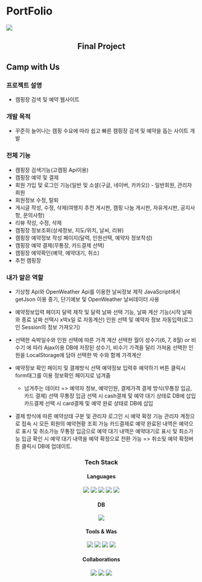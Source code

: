 # PortFolio
<img src="https://capsule-render.vercel.app/api?type=waving&color=auto&height=250&section=header&text=Kyu%nbsp;Dog%nbsp;Jung&fontSize=90" />
<div align="center"><h2>Final Project</h2></div>

## Camp with Us

### 프로젝트 설명
- 캠핑장 검색 및 예약 웹사이트

### 개발 목적
- 꾸준히 늘어나는 캠핑 수요에 따라 쉽고 빠른 캠핑장 검색 및 예약을 돕는 사이트 개발

### 전체 기능
- 캠핑장 검색기능(고캠핑 Api이용)
- 캠핑장 예약 및 결제
- 회원 가입 및 로그인 기능(일반 및 소셜(구글, 네이버, 카카오)) - 일반회원, 관리자 회원
- 회원정보 수정, 탈퇴
- 게시글 작성, 수정, 삭제(여행지 추천 게시판, 캠핑 나눔 게시판, 자유게시판, 공지사항, 문의사항)
- 리뷰 작성, 수정, 삭제
- 캠핑장 정보조회(상세정보, 지도/위치, 날씨, 리뷰)
- 캠핑장 예약정보 작성 페이지(달력, 인원선택, 예약자 정보작성)
- 캠핑장 예약 결제(무통장, 카드결제 선택)
- 캠핑장 예약확인(예약, 예약대기, 취소)
- 추천 캠핑장


### 내가 맡은 역할
- 기상청 Api와 OpenWeather Api를 이용한 날씨정보 제작
  JavaScript에서 getJson 이용 중기, 단기예보 및 OpenWeather 날씨데이터 사용
  
- 예약정보입력 페이지
  달력 제작 및 달력 날짜 선택 기능, 날짜 계산 기능(시작 날짜와 종료 날짜 선택시 x박x일 로 자동계산)
  인원 선택 및 예약자 정보 자동입력(로그인 Session의 정보 가져오기)
  
- 선택한 숙박일수와 인원 선택에 따른 가격 계산
  선택한 월이 성수기(6, 7, 8월) or 비수기 에 따라 Ajax이용 DB에 저장된 성수기, 비수기 가격을 달리 가져옴
  선택한 인원을 LocalStorage에 담아 선택한 박 수와 함께 가격계산
  
- 예약정보 확인 페이지 및 결제방식 선택
  예약정보 입력후 예약하기 버튼 클릭시 form태그를 이용 정보확인 페이지로 넘겨줌
  - 넘겨주는 데이터 => 예약자 정보, 예약인원, 결제가격
  결제 방식(무통장 입금, 카드 결제) 선택
  무통장 입금 선택 시 cash결제 및 예약 대기 상태로 DB에 삽입
  카드결제 선택 시 card결제 및 예약 완료 상태로 DB에 삽입

- 결제 방식에 따른 예약상태 구분 및 관리자 로그인 시 예약 확정 기능
  관리자 계정으로 접속 시 모든 회원의 예약현황 조회 가능
  카드결제로 예약 완료된 내역은 예약으로 표시 및 취소가능
  무통장 입금으로 예약 대기 내역은 예약대기로 표시 및 최소가능
  입금 확인 시 예약 대기 내역을 예약 확정으로 전환 가능 => 취소및 예약 확정버튼 클릭시 DB에 업데이트.
  
<div align="center">
    	<h3>Tech Stack</h3>
	<h4>Languages</h4>
	<img src="https://img.shields.io/badge/Java-007396?style=flat&logo=Java&logoColor=white" />
	<img src="https://img.shields.io/badge/HTML5-E34F26?style=flat&logo=HTML5&logoColor=white" />
	<img src="https://img.shields.io/badge/CSS3-1572B6?style=flat&logo=CSS3&logoColor=white" />
	<img src="https://img.shields.io/badge/javascript-F7DF1E?style=flat&logo=javascript&logoColor=white" />
	<img src="https://img.shields.io/badge/jQuery-0769AD?style=flat&logo=jquery&logoColor=white" />
</div>
<div align="center">
	<h4>DB</h4>
    <img src="https://img.shields.io/badge/Oracle SQL-F80000?style=flat&logo=oracle&logoColor=white" />
</div>
<div align="center">
 	<h4>Tools & Was</h4>
    <img src="https://img.shields.io/badge/Spring-6DB33F?style=flat&logo=spring&logoColor=white" />
    <img src="https://img.shields.io/badge/eclipseIDE-2C2255?style=flat&logo=eclipseide&logoColor=white" />
    <img src="https://img.shields.io/badge/Visual Studio Code-007ACC?style=flat&logo=visualstudiocode&logoColor=white" />
    <img src="https://img.shields.io/badge/Tomcat-F8DC75?style=flat&logo=apachetomcat&logoColor=white" />
</div>
<div align="center">
	<h4>Collaborations</h4>
    <img src="https://img.shields.io/badge/amazon AWS-232F3E?style=flat&logo=amazonaws&logoColor=white"/>
    <img src="https://img.shields.io/badge/Maven-C71A36?style=flat&logo=apachemaven&logoColor=white" />
	<img src="https://img.shields.io/badge/GitHub-181717?style=flat&logo=github&logoColor=white" />
</div>



  
